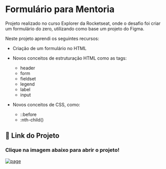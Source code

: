 
# Formulário para Mentoria
Projeto realizado no curso Explorer da Rocketseat, onde o desafio foi criar um formulário do zero, utilizando como base um projeto do Figma.

Neste projeto aprendi os seguintes recursos:
- Criação de um formulário no HTML
- Novos conceitos de estruturação HTML como as tags:
    - header
    - form
    - fieldset
    - legend
    - label
    - input

- Novos conceitos de CSS, como: 
    - ::before
    - :nth-child()
## 🔗 Link do Projeto
### Clique na imagem abaixo para abrir o projeto!
[![page](https://encrypted-tbn0.gstatic.com/images?q=tbn:ANd9GcSModCKusy7bToHrB2oGB8YDPmshPYKkVcrZw&usqp=CAU)](https://carloslonghi.github.io/formulario-mentoria/)

